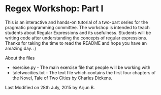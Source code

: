 # Regex Workshop: Part I
This is an interactive and hands-on tutorial of a two-part series for the pragmatic programming committee.
The workshop is intended to teach students about Regular Expressions and its usefulness. Students will be writing code after understanding the concepts of regular expressions. Thanks for taking the time to read the README and hope you have an amazing day. :)

About the files
- exercise.py - The main exercise file that people will be working with
- taletwocities.txt - The text file which contains the first four chapters of the Novel, Tale of Two Cities by Charles Dickens.

Last Modified on 28th July, 2015 by Arjun B.
